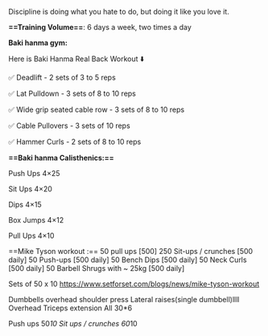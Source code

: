 Discipline is doing what you hate to do, but doing it like you love it.

**==Training Volume==**:
6 days a week, two times a day


**Baki hanma gym:** 

Here is Baki Hanma Real Back Workout ⬇️

✅ Deadlift - 2 sets of 3 to 5 reps

✅ Lat Pulldown - 3 sets of 8 to 10 reps

✅ Wide grip seated cable row - 3 sets of 8 to 10 reps

✅ Cable Pullovers - 3 sets of 10 reps

✅ Hammer Curls - 2 sets of 8 to 10 reps





**==Baki hanma Calisthenics:==**

Push Ups
4×25

Sit Ups
4×20

Dips
4×15

Box Jumps
4×12

Pull Ups
4×10



==Mike Tyson workout :==
50 pull ups [500]
250 Sit-ups / crunches [500 daily]
50 Push-ups [500 daily]
50 Bench Dips [500 daily]
50 Neck Curls [500 daily]
50 Barbell Shrugs with ~ 25kg [500 daily]

Sets of 50 x 10
https://www.setforset.com/blogs/news/mike-tyson-workout


Dumbbells overhead shoulder press 
Lateral raises(single dumbbell)llll
Overhead Triceps extension
All 30*6

Push ups 50*10 
Sit ups / crunches 60*10










